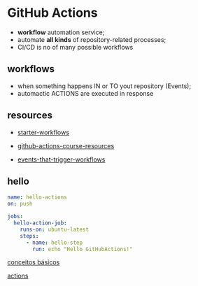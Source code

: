 # GitHub Actions

- **workflow** automation service;
- automate **all kinds** of repository-related processes;
- CI/CD is no of many possible workflows

## workflows

- when something happens IN or TO yout repository (Events);
- automactic ACTIONS are executed in response

## resources

- [starter-workflows](https://github.com/actions/starter-workflows)
- [github-actions-course-resources](https://github.com/academind/github-actions-course-resources/tree/main/Code)

- [events-that-trigger-workflows](https://docs.github.com/pt/actions/writing-workflows/choosing-when-your-workflow-runs/events-that-trigger-workflows)

## hello

```yaml
name: hello-actions
on: push

jobs:
  hello-action-job:
    runs-on: ubuntu-latest
    steps:
      - name: hello-step
        run: echo "Hello GitHubActions!"
```

[conceitos básicos](docs/1%20-%20conceitos%20básicos)

[actions](docs/2%20-%20actions.md)